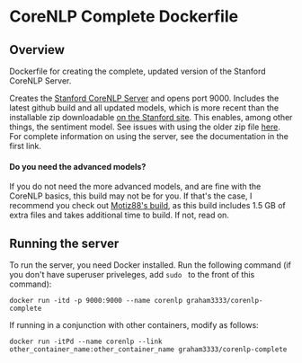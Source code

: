 # CoreNLP Complete Dockerfile

## Overview
Dockerfile for creating the complete, updated version of the Stanford CoreNLP Server. 

Creates the [Stanford CoreNLP Server](http://stanfordnlp.github.io/CoreNLP/corenlp-server.html) and opens port 9000. Includes the latest github build and all updated models, which is more recent than the installable zip downloadable [on the Stanford site](http://stanfordnlp.github.io/CoreNLP/corenlp-server.html). This enables, among other things, the sentiment model. See issues with using the older zip file [here](https://github.com/stanfordnlp/CoreNLP/issues/170). For complete information on using the server, see the documentation in the first link.

#### Do you need the advanced models?
If you do not need the more advanced models, and are fine with the CoreNLP basics, this build may not be for you. If that's the case, I recommend you check out [Motiz88's build](https://github.com/motiz88/corenlp-docker), as this build includes 1.5 GB of extra files and takes additional time to build. If not, read on.

## Running the server
To run the server, you need Docker installed. Run the following command (if you don't have superuser priveleges, add `sudo ` to the front of this command):

```
docker run -itd -p 9000:9000 --name corenlp graham3333/corenlp-complete
```

If running in a conjunction with other containers, modify as follows:

```
docker run -itPd --name corenlp --link other_container_name:other_container_name graham3333/corenlp-complete
```